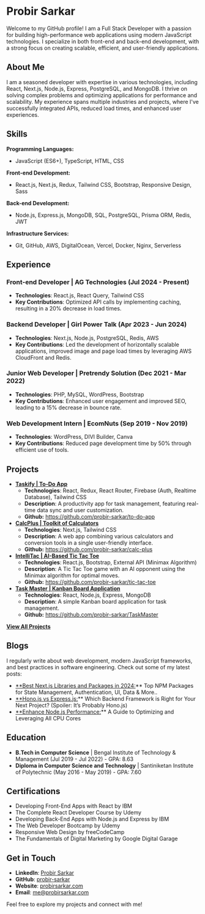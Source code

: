 # Probir Sarkar

Welcome to my GitHub profile! I am a Full Stack Developer with a passion for building high-performance web applications using modern JavaScript technologies. I specialize in both front-end and back-end development, with a strong focus on creating scalable, efficient, and user-friendly applications.

## About Me

I am a seasoned developer with expertise in various technologies, including React, Next.js, Node.js, Express, PostgreSQL, and MongoDB. I thrive on solving complex problems and optimizing applications for performance and scalability. My experience spans multiple industries and projects, where I've successfully integrated APIs, reduced load times, and enhanced user experiences.

## Skills

**Programming Languages:**

- JavaScript (ES6+), TypeScript, HTML, CSS

**Front-end Development:**

- React.js, Next.js, Redux, Tailwind CSS, Bootstrap, Responsive Design, Sass

**Back-end Development:**

- Node.js, Express.js, MongoDB, SQL, PostgreSQL, Prisma ORM, Redis, JWT

**Infrastructure Services:**

- Git, GitHub, AWS, DigitalOcean, Vercel, Docker, Nginx, Serverless

## Experience

### Front-end Developer | AG Technologies (Jul 2024 - Present)

- **Technologies**: React.js, React Query, Tailwind CSS
- **Key Contributions**: Optimized API calls by implementing caching, resulting in a 20% decrease in load times.

### Backend Developer | Girl Power Talk (Apr 2023 - Jun 2024)

- **Technologies**: Next.js, Node.js, PostgreSQL, Redis, AWS
- **Key Contributions**: Led the development of horizontally scalable applications, improved image and page load times by leveraging AWS CloudFront and Redis.

### Junior Web Developer | Pretrendy Solution (Dec 2021 - Mar 2022)

- **Technologies**: PHP, MySQL, WordPress, Bootstrap
- **Key Contributions**: Enhanced user engagement and improved SEO, leading to a 15% decrease in bounce rate.

### Web Development Intern | EcomNuts (Sep 2019 - Nov 2019)

- **Technologies**: WordPress, DIVI Builder, Canva
- **Key Contributions**: Reduced page development time by 50% through efficient use of tools.

## Projects

- [**Taskify | To-Do App**](https://taskify.pages.dev/)
    - **Technologies**: React, Redux, React Router, Firebase (Auth, Realtime Database), Tailwind CSS
    - **Description**: A productivity app for task management, featuring real-time data sync and user customization.
    - **Github:** https://github.com/probir-sarkar/to-do-app
- [**CalcPlus | Toolkit of Calculators**](https://calc-plus.vercel.app/)
    - **Technologies**: Next.js, Tailwind CSS
    - **Description**: A web app combining various calculators and conversion tools in a single user-friendly interface.
    - **Github:** https://github.com/probir-sarkar/calc-plus
- [**IntelliTac | AI-Based Tic Tac Toe**](https://tic-tac-toe.probir.dev/)
    - **Technologies**: React.js, Bootstrap, External API (Minimax Algorithm)
    - **Description**: A Tic Tac Toe game with an AI opponent using the Minimax algorithm for optimal moves.
    - **Github:** https://github.com/probir-sarkar/tic-tac-toe
- [**Task Master | Kanban Board Application**](https://task-master.probir.dev/login)
    - **Technologies**: React, Node.js, Express, MongoDB
    - **Description**: A simple Kanban board application for task management.
    - **Github:** https://github.com/probir-sarkar/TaskMaster

[**View All Projects**](https://github.com/probir-sarkar?tab=repositories)

## Blogs

I regularly write about web development, modern JavaScript frameworks, and best practices in software engineering. Check out some of my latest posts:

- [**Best Next.js Libraries and Packages in 2024:](https://blog.probirsarkar.com/best-next-js-libraries-and-packages-in-2024-for-all-your-needs-ae98e9689e06)** Top NPM Packages for State Management, Authentication, UI, Data & More..
- [**Hono.js vs Express.js:](https://blog.probirsarkar.com/hono-js-vs-express-js-d67108e92ffa)** Which Backend Framework is Right for Your Next Project? (Spoiler: It’s Probably Hono.js)
- [**Enhance Node.js Performance:](https://blog.probirsarkar.com/unlocking-the-power-of-multi-core-cpus-supercharge-your-node-js-app-with-clustering-c4b4ec5ec94b)** A Guide to Optimizing and Leveraging All CPU Cores

## Education

- **B.Tech in Computer Science** | Bengal Institute of Technology & Management (Jul 2019 - Jul 2022) - GPA: 8.63
- **Diploma in Computer Science and Technology** | Santiniketan Institute of Polytechnic (May 2016 - May 2019) - GPA: 7.60

## Certifications

- Developing Front-End Apps with React by IBM
- The Complete React Developer Course by Udemy
- Developing Back-End Apps with Node.js and Express by IBM
- The Web Developer Bootcamp by Udemy
- Responsive Web Design by freeCodeCamp
- The Fundamentals of Digital Marketing by Google Digital Garage


## Get in Touch

- **LinkedIn**: [Probir Sarkar](https://linkedin.com/in/probir-sarkar)
- **GitHub**: [probir-sarkar](https://github.com/probir-sarkar)
- **Website**: [probirsarkar.com](https://probirsarkar.com/)
- **Email**: [me@probirsarkar.com](mailto:me@probirsarkar.com)

Feel free to explore my projects and connect with me!
